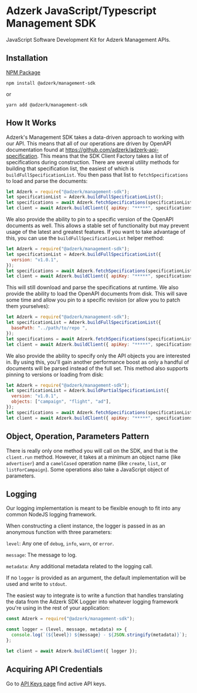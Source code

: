 # Adzerk JavaScript/Typescript Management SDK

JavaScript Software Development Kit for Adzerk Management APIs.

## Installation

[NPM Package](https://www.npmjs.com/package/@adzerk/management-sdk)

```shell
npm install @adzerk/management-sdk
```

or

```shell
yarn add @adzerk/management-sdk
```

## How It Works

Adzerk's Management SDK takes a data-driven approach to working with our API. This means that all of our operations are driven by OpenAPI documentation found at https://github.com/adzerk/adzerk-api-specification. This means that the SDK Client Factory takes a list of specifications during construction. There are several utility methods for building that specification list, the easiest of which is `buildFullSpecificationList`. You then pass that list to `fetchSpecifications` to load and parse the documents:

```js
let Adzerk = require("@adzerk/management-sdk");
let specificationList = Adzerk.buildFullSpecificationList();
let specifications = await Adzerk.fetchSpecifications(specificationList);
let client = await Adzerk.buildClient({ apiKey: "*****", specifications });
```

We also provide the ability to pin to a specific version of the OpenAPI documents as well. This allows a stable set of functionality but may prevent usage of the latest and greatest features. If you want to take advantage of this, you can use the `buildFullSpecificationList` helper method:

```js
let Adzerk = require("@adzerk/management-sdk");
let specificationList = Adzerk.buildFullSpecificationList({
  version: "v1.0.1",
});
let specifications = await Adzerk.fetchSpecifications(specificationList);
let client = await Adzerk.buildClient({ apiKey: "*****", specifications });
```

This will still download and parse the specifications at runtime. We also provide the ability to load the OpenAPI documents from disk. This will save some time and allow you pin to a specific revision (or allow you to patch them yourselves):

```js
let Adzerk = require("@adzerk/management-sdk");
let specificationList = Adzerk.buildFullSpecificationList({
  basePath: "../path/to/repo ",
});
let specifications = await Adzerk.fetchSpecifications(specificationList);
let client = await Adzerk.buildClient({ apiKey: "*****", specifications });
```

We also provide the ability to specify only the API objects you are interested in. By using this, you'll gain another performance boost as only a handful of documents will be parsed instead of the full set. This method also supports pinning to versions or loading from disk:

```js
let Adzerk = require("@adzerk/management-sdk");
let specificationList = Adzerk.buildPartialSpecificationList({
  version: "v1.0.1",
  objects: ["campaign", "flight", "ad"],
});
let specifications = await Adzerk.fetchSpecifications(specificationList);
let client = await Adzerk.buildClient({ apiKey: "*****", specifications });
```

## Object, Operation, Parameters Pattern

There is really only one method you will call on the SDK, and that is the `client.run` method. However, it takes at a minimum an object name (like `advertiser`) and a `camelCased` operation name (like `create`, `list`, or `listForCampaign`). Some operations also take a JavaScript object of parameters.

## Logging

Our logging implementation is meant to be flexible enough to fit into any common NodeJS logging framework.

When constructing a client instance, the logger is passed in as an anonymous function with three parameters:

`level`: Any one of `debug`, `info`, `warn`, or `error`.

`message`: The message to log.

`metadata`: Any additional metadata related to the logging call.

If no `logger` is provided as an argument, the default implementation will be used and write to `stdout`.

The easiest way to integrate is to write a function that handles translating the data from the Adzerk SDK Logger into whatever logging framework you're using in the rest of your application:

```js
const Adzerk = require("@adzerk/management-sdk");

const logger = (level, message, metadata) => {
  console.log(`(${level}) ${message} - ${JSON.stringify(metadata)}`);
};

let client = await Adzerk.buildClient({ logger });
```

## Acquiring API Credentials

Go to [API Keys page](https://app.adzerk.com/#!/api-keys/) find active API keys.
